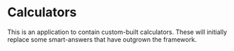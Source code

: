 Calculators
===========

This is an application to contain custom-built calculators.  These will initially replace some smart-answers that have
outgrown the framework.
